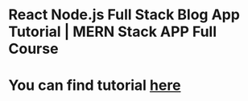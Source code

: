 # React Node.js Full Stack Blog App Tutorial | MERN Stack APP Full Course

# You can find tutorial [here](https://youtu.be/LelifxOrzvw)